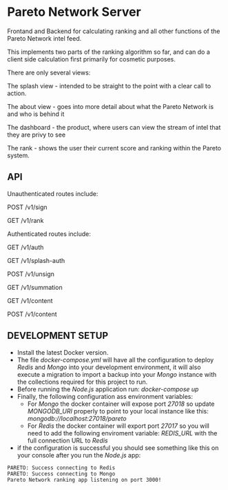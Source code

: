 # Pareto Network Server

Frontand and Backend for calculating ranking and all other functions of the Pareto Network intel feed.

This implements two parts of the ranking algorithm so far, and can do a client side calculation first primarily for cosmetic purposes.

There are only several views:

The splash view - intended to be straight to the point with a clear call to action.

The about view - goes into more detail about what the Pareto Network is and who is behind it

The dashboard - the product, where users can view the stream of intel that they are privy to see

The rank - shows the user their current score and ranking within the Pareto system.

## API

Unauthenticated routes include:

POST  /v1/sign

GET   /v1/rank

Authenticated routes include:

GET   /v1/auth

GET   /v1/splash-auth

POST  /v1/unsign

GET   /v1/summation

GET   /v1/content

POST  /v1/content



## DEVELOPMENT SETUP

- Install the latest Docker version.
- The file _docker-compose.yml_  will have all the configuration to deploy _Redis_ and _Mongo_ into your development environment, it will also execute a migration to import a backup  into your _Mongo_ instance with the collections required for this project to run.
- Before running the _Node.js_ application run: *docker-compose up*
- Finally, the following configuration ass environment variables:
    -  For _Mongo_ the docker container will expose port *27018* so update *MONGODB_URI* properly to point to your local instance like this: *mongodb://localhost:27018/pareto*
    -  For _Redis_ the docker container will export port  *27017* so you will need to add the following enviroment variable: *REDIS_URL* with the full connection URL to *Redis*
- if the configuration is successful you should see something like this on your console after you run the *Node.js* app:

```
PARETO: Success connecting to Redis
PARETO: Success connecting to Mongo 
Pareto Network ranking app listening on port 3000!
```